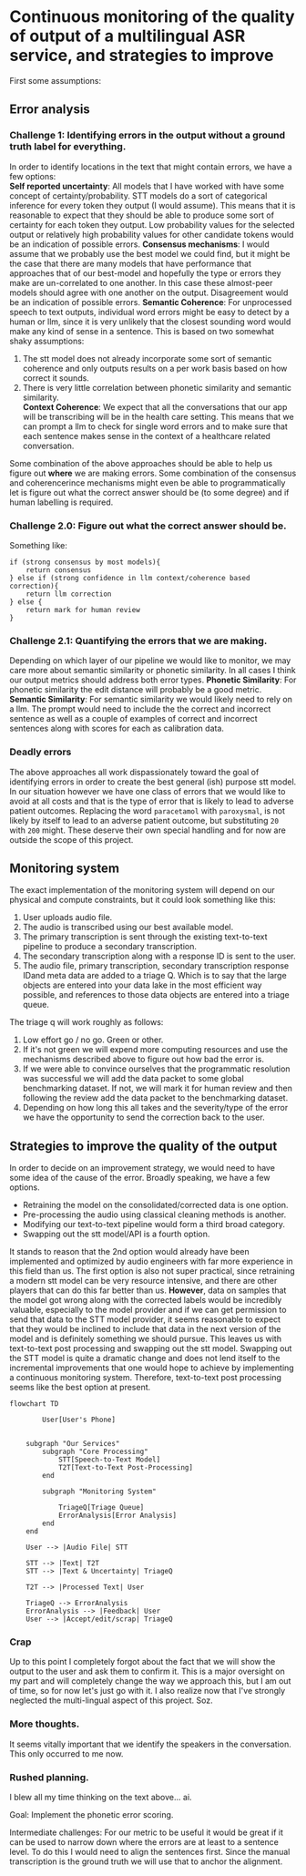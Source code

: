 # Continuous monitoring of the quality of output of a multilingual ASR service, and strategies to improve

First some assumptions:

## Error analysis

### Challenge 1: Identifying errors in the output without a ground truth label for everything.  

In order to identify locations in the text that might contain errors, we have a few options:  
**Self reported uncertainty**:  All models that I have worked with have some concept of certainty/probability. STT models do a sort of categorical inference for every token they output (I would assume). This means that it is reasonable to expect that they should be able to produce some sort of certainty for each token they output. Low probability values for the selected output or relatively high probability values for other candidate tokens would be an indication of possible errors.
**Consensus mechanisms**:  I would assume that we probably use the best model we could find, but it might be the case that there are many models that have performance that approaches that of our best-model and hopefully the type or errors they make are un-correlated to one another. In this case these almost-peer models should agree with one another on the output. Disagreement would be an indication of possible errors.
**Semantic Coherence**:  For unprocessed speech to text outputs, individual word errors might be easy to detect by a human or llm, since it is very unlikely that the closest sounding word would make any kind of sense in a sentence. This is based on two somewhat shaky assumptions:
1. The stt model does not already incorporate some sort of semantic coherence and only outputs results on a per work basis based on how correct it sounds.
2. There is very little correlation between phonetic similarity and semantic similarity.  
**Context Coherence**: We expect that all the conversations that our app will be transcribing will be in the health care setting. This means that we can prompt a llm to check for single word errors and to make sure that each sentence makes sense in the context of a healthcare related conversation.

Some combination of the above approaches should be able to help us figure out **where** we are making errors. Some combination of the consensus and coherencerince mechanisms might even be able to programmatically let is figure out what the correct answer should be (to some degree) and if human labelling is required.

### Challenge 2.0: Figure out what the correct answer should be.  

Something like:  
```
if (strong consensus by most models){
    return consensus
} else if (strong confidence in llm context/coherence based correction){
    return llm correction
} else {
    return mark for human review
}
```

### Challenge 2.1: Quantifying the errors that we are making.

Depending on which layer of our pipeline we would like to monitor, we may care more about semantic similarity or phonetic similarity. In all cases I think our output metrics should address both error types.
**Phonetic Similarity**: For phonetic similarity the edit distance will probably be a good metric.  
**Semantic Similarity**: For semantic similarity we would likely need to rely on a llm. The prompt would need to include the the correct and incorrect sentence as well as a couple of examples of correct and incorrect sentences along with scores for each as calibration data.

### Deadly errors  
The above approaches all work dispassionately toward the goal of identifying errors in order to create the best general (ish) purpose stt model.  
In our situation however we have one class of errors that we would like to avoid at all costs and that is the type of error that is likely to lead to adverse patient outcomes. Replacing the word `paracetamol` with `paroxysmal`, is not likely by itself to lead to an adverse patient outcome, but substituting `20` with `200` might.  These deserve their own special handling and for now are outside the scope of this project.


## Monitoring system  

The exact implementation of the monitoring system will depend on our physical and compute constraints, but it could look something like this:

1. User uploads audio file.
2. The audio is transcribed using our best available model.
3. The primary transcription is sent through the existing text-to-text pipeline to produce a secondary transcription.
3. The secondary transcription along with a response ID is sent to the user.
4. The audio file, primary transcription, secondary transcription response IDand meta data are added to a triage Q. Which is to say that the large objects are entered into your data lake in the most efficient way possible, and references to those data objects are entered into a triage queue.

The triage q will work roughly as follows:
1. Low effort go / no go. Green or other.
2. If it's not green we will expend more computing resources and use the mechanisms described above to figure out how bad the error is.
3. If we were able to convince ourselves that the programmatic resolution was successful we will add the data packet to some global benchmarking dataset. If not, we will mark it for human review and then following the review add the data packet to the benchmarking dataset.
4. Depending on how long this all takes and the severity/type of the error we have the opportunity to send the correction back to the user.


## Strategies to improve the quality of the output

In order to decide on an improvement strategy, we would need to have some idea of the cause of the error. Broadly speaking, we have a few options. 
* Retraining the model on the consolidated/corrected data is one option. 
* Pre-processing the audio using classical cleaning methods is another. 
* Modifying our text-to-text pipeline would form a third broad category.
* Swapping out the stt model/API is a fourth option.

It stands to reason that the 2nd option would already have been implemented and optimized by audio engineers with far more experience in this field than us.
The first option is also not super practical, since retraining a modern stt model  can be very resource intensive, and there are other players that can do this far better than us. **However**, data on samples that the model got wrong along with the corrected labels would be incredibly valuable, especially to the model provider and if we can get permission to send that data to the STT model provider, it seems reasonable to expect that they would be inclined to include that data in the next version of the model and is definitely something we should pursue. This leaves us with text-to-text post processing and swapping out the stt model. Swapping out the STT model is quite a dramatic change and does not lend itself to the incremental improvements that one would hope to achieve by implementing a continuous monitoring system. Therefore, text-to-text post processing seems like the best option at present.



```mermaid
flowchart TD

        User[User's Phone]


    subgraph "Our Services"
        subgraph "Core Processing"
            STT[Speech-to-Text Model]
            T2T[Text-to-Text Post-Processing]
        end
        
        subgraph "Monitoring System"

            TriageQ[Triage Queue]
            ErrorAnalysis[Error Analysis]
        end
    end

    User --> |Audio File| STT
    
    STT --> |Text| T2T
    STT --> |Text & Uncertainty| TriageQ
    
    T2T --> |Processed Text| User
    
    TriageQ --> ErrorAnalysis
    ErrorAnalysis --> |Feedback| User
    User --> |Accept/edit/scrap| TriageQ
```


### Crap  
Up to this point I completely forgot about the fact that we will show the output to the user and ask them to confirm it. This is a major oversight on my part and will completely change the way we approach this, but I am out of time, so for now let's just go with it. I also realize now that I've strongly neglected the multi-lingual aspect of this project. Soz.


### More thoughts.
It seems vitally important that we identify the speakers in the conversation. This only occurred to me now.

### Rushed planning.
I blew all my time thinking on the text above... ai.

Goal: Implement the phonetic error scoring.

Intermediate challenges:
For our metric to be useful it would be great if it can be used to narrow down where the errors are at least to a sentence level. To do this I would need to align the sentences first. Since the manual transcription is the ground truth we will use that to anchor the alignment.




